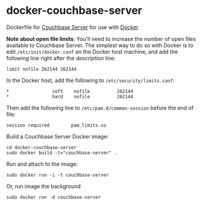 docker-couchbase-server
=======================

Dockerfile for [Couchbase Server](http://couchbase.com/) for use with 
[Docker](http://www.docker.io)

**Note about open file limits**: You'll need to increase the number of open
files available to Couchbase Server. The simplest way to do so with Docker is
to edit `/etc/init/docker.conf` on the Docker host machine, and add the
following line right after the *description* line:

```
limit nofile 262144 262144
```

In the Docker host, add the following to `/etc/security/limits.conf`:

```
*                soft    nofile          262144 
*                hard    nofile          262144
```

Then add the following line to `/etc/pam.d/common-session` before the end
of file:

```
session required        pam_limits.so
```

Build a Couchbase Server Docker image:

    cd docker-couchbase-server
    sudo docker build -t="couchbase-server" .

Run and attach to the image:

    sudo docker run -i -t couchbase-server

Or, run image the background

    sudo docker run -d couchbase-server
